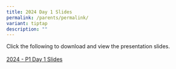 ```yaml
---
title: 2024 Day 1 Slides
permalink: /parents/permalink/
variant: tiptap
description: ""
---
```

<p>Click the following to download and view the presentation slides.<br><br><a href="" rel="noopener noreferrer nofollow" target="_blank">2024 - P1 Day 1 Slides </a></p>